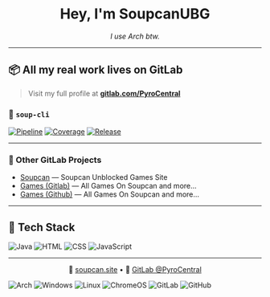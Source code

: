 <h1 align="center">Hey, I'm SoupcanUBG</h1>

<p align="center">
  <em>I use Arch btw.</em>
</p>

---

## 📦 All my real work lives on GitLab

> Visit my full profile at [**gitlab.com/PyroCentral**](https://gitlab.com/PyroCentral)

### 🔧 `soup-cli`

[![Pipeline](https://gitlab.com/PyroCentral/soup-cli/badges/main/pipeline.svg)](https://gitlab.com/PyroCentral/Soupcan/-/pipelines?ref=main)
[![Coverage](https://gitlab.com/PyroCentral/Soupcan/badges/main/coverage.svg)](https://gitlab.com/PyroCentral/Soupcan/-/pipelines?ref=main)
[![Release](https://gitlab.com/PyroCentral/Soupcan/badges/release.svg?order_by=release_at)](https://gitlab.com/PyroCentral/Soupcan/-/releases)

---

### 📂 Other GitLab Projects
 
- [Soupcan](https://gitlab.com/PyroCentral/Soupcan) — Soupcan Unblocked Games Site 
- [Games (Gitlab)](https://gitlab.com/PyroCentral/Games) — All Games On Soupcan and more...
- [Games (Github)](https://gitlab.com/PyroCentral/Games) — All Games On Soupcan and more...

---

## 🧰 Tech Stack

![Java](https://img.shields.io/badge/Java-ED8B00?logo=java&logoColor=white)
![HTML](https://img.shields.io/badge/HTML5-E34F26?logo=html5&logoColor=white)
![CSS](https://img.shields.io/badge/CSS-1572B6?logo=css3&logoColor=white)
![JavaScript](https://img.shields.io/badge/JavaScript-F7DF1E?logo=javascript&logoColor=black)

---

<p align="center">🔗 <a href="https://soupcan.site">soupcan.site</a> • 🦊 <a href="https://gitlab.com/PyroCentral">GitLab @PyroCentral</a></p>

![Arch](https://img.shields.io/badge/Arch_Linux-1793D1?logo=arch-linux&logoColor=white)
![Windows](https://img.shields.io/badge/Windows-0078D6?logo=windows&logoColor=white)
![Linux](https://img.shields.io/badge/Linux-FCC624?logo=linux&logoColor=black)
![ChromeOS](https://img.shields.io/badge/ChromeOS-4285F4?logo=googlechrome&logoColor=white)
![GitLab](https://img.shields.io/badge/GitLab-FCA121?logo=gitlab&logoColor=white)
![GitHub](https://img.shields.io/badge/GitHub-181717?logo=github&logoColor=white)
